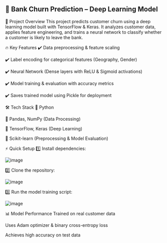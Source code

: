 ## 🏦 Bank Churn Prediction – Deep Learning Model

🚀 Project Overview
This project predicts customer churn using a deep learning model built with TensorFlow & Keras. It analyzes customer data, applies feature engineering, and trains a neural network to classify whether a customer is likely to leave the bank.

🔥 Key Features
✔️ Data preprocessing & feature scaling

✔️ Label encoding for categorical features (Geography, Gender)

✔️ Neural Network (Dense layers with ReLU & Sigmoid activations)

✔️ Model training & evaluation with accuracy metrics

✔️ Saves trained model using Pickle for deployment

🛠️ Tech Stack
🔹 Python

🔹 Pandas, NumPy (Data Processing)

🔹 TensorFlow, Keras (Deep Learning)

🔹 Scikit-learn (Preprocessing & Model Evaluation)

⚡ Quick Setup
1️⃣ Install dependencies:

![image](https://github.com/user-attachments/assets/58101190-92d5-42d5-b8f2-c3640e0b761d)

2️⃣ Clone the repository:

![image](https://github.com/user-attachments/assets/5270c1c7-25fa-4235-b490-d7c83c630ff7)


3️⃣ Run the model training script:

![image](https://github.com/user-attachments/assets/130ec209-f25c-4753-a265-d21b4d40ecd7)


📊 Model Performance
Trained on real customer data

Uses Adam optimizer & binary cross-entropy loss

Achieves high accuracy on test data

